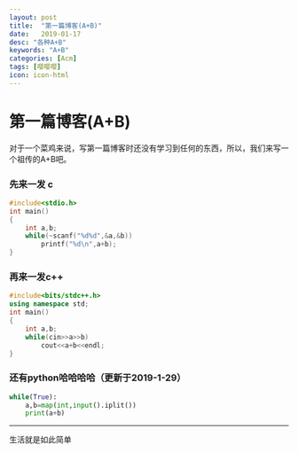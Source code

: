 ```yaml
---
layout: post
title:  "第一篇博客(A+B)"
date:   2019-01-17
desc: "各种A+B"
keywords: "A+B"
categories: [Acm]
tags: [嘤嘤嘤]
icon: icon-html
---
```


# 第一篇博客(A+B)

对于一个菜鸡来说，写第一篇博客时还没有学习到任何的东西，所以，我们来写一个祖传的A+B吧。
### 先来一发 c
```c
#include<stdio.h>
int main()
{
    int a,b;
    while(~scanf("%d%d",&a,&b))
        printf("%d\n",a+b);
}
```
### 再来一发c++
```c++
#include<bits/stdc++.h>
using namespace std;
int main()
{
    int a,b;
    while(cin>>a>>b)
        cout<<a+b<<endl;
}
```
### 还有python哈哈哈哈（更新于2019-1-29）
```python
while(True):
    a,b=map(int,input().iplit())
    print(a+b)
```
---
生活就是如此简单
